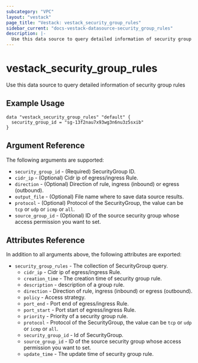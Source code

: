 ```yaml
---
subcategory: "VPC"
layout: "vestack"
page_title: "Vestack: vestack_security_group_rules"
sidebar_current: "docs-vestack-datasource-security_group_rules"
description: |-
  Use this data source to query detailed information of security group rules
---
```

# vestack_security_group_rules
Use this data source to query detailed information of security group rules
## Example Usage
```hcl
data "vestack_security_group_rules" "default" {
  security_group_id = "sg-13f2nau7x93wg3n6nu3z5sxib"
}
```
## Argument Reference
The following arguments are supported:
* `security_group_id` - (Required) SecurityGroup ID.
* `cidr_ip` - (Optional) Cidr ip of egress/ingress Rule.
* `direction` - (Optional) Direction of rule, ingress (inbound) or egress (outbound).
* `output_file` - (Optional) File name where to save data source results.
* `protocol` - (Optional) Protocol of the SecurityGroup, the value can be `tcp` or `udp` or `icmp` or `all`.
* `source_group_id` - (Optional) ID of the source security group whose access permission you want to set.

## Attributes Reference
In addition to all arguments above, the following attributes are exported:
* `security_group_rules` - The collection of SecurityGroup query.
    * `cidr_ip` - Cidr ip of egress/ingress Rule.
    * `creation_time` - The creation time of security group rule.
    * `description` - description of a group rule.
    * `direction` - Direction of rule, ingress (inbound) or egress (outbound).
    * `policy` - Access strategy.
    * `port_end` - Port end of egress/ingress Rule.
    * `port_start` - Port start of egress/ingress Rule.
    * `priority` - Priority of a security group rule.
    * `protocol` - Protocol of the SecurityGroup, the value can be `tcp` or `udp` or `icmp` or `all`.
    * `security_group_id` - Id of SecurityGroup.
    * `source_group_id` - ID of the source security group whose access permission you want to set.
    * `update_time` - The update time of security group rule.


